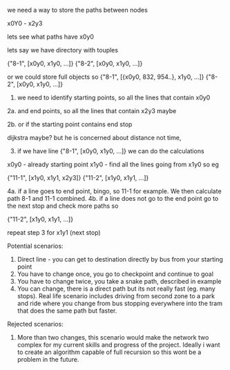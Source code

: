 we need a way to store the paths between nodes

x0Y0 - x2y3

lets see what paths have x0y0

lets say we have directory with touples

{"8-1", [x0y0, x1y0, ...]}
{"8-2", [x0y0, x1y0, ...]}

or we could store full objects so
{"8-1", [{x0y0, 832, 954..}, x1y0, ...]}
{"8-2", [x0y0, x1y0, ...]}


1. we need to identify starting points, so all the lines that contain x0y0

2a. and end points, so all the lines that contain x2y3 maybe

2b. or if the starting point contains end stop

dijkstra maybe? but he is concerned about distance not time, 

3. if we have line {"8-1", [x0y0, x1y0, ...]} we can do the calculations

x0y0 - already starting point
x1y0 - find all the lines going from x1y0 so eg

{"11-1", [x1y0, x1y1, x2y3]}
{"11-2", [x1y0, x1y1, ...]}

4a. if a line goes to end point, bingo, so 11-1 for example. We then calculate path 8-1 and 11-1 combined.
4b. if a line does not go to the end point go to the next stop and check more paths so

{"11-2", [x1y0, x1y1, ...]}

repeat step 3 for x1y1 (next stop)




Potential scenarios:

1. Direct line - you can get to destination directly by bus from your starting point
2. You have to change once, you go to checkpoint and continue to goal
3. You have to change twice, you take a snake path, described in example
4. You can change, there is a direct path but its not really fast (eg. many stops). Real life scenario includes driving from second zone to a park and ride where you change from bus stopping everywhere into the tram that does the same path but faster.

Rejected scenarios:
1. More than two changes, this scenario would make the network two complex for my current skills and progress of the project. Ideally i want to create an algorithm capable of full recursion so this wont be a problem in the future. 